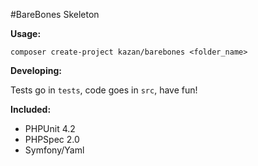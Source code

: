 #BareBones Skeleton

**Usage:**

`composer create-project kazan/barebones <folder_name>`

**Developing:**

Tests go in `tests`, code goes in `src`, have fun!

**Included:**

- PHPUnit 4.2
- PHPSpec 2.0
- Symfony/Yaml
